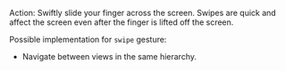 Action: Swiftly slide your finger across the screen. 
Swipes are quick and affect the screen even after the finger is lifted off the screen.

<snippet id='gest-swipe'/>
<snippet id='gest-swipe-xml'/>

Possible implementation for `swipe` gesture: 
 - Navigate between views in the same hierarchy.
